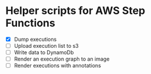 # Helper scripts for AWS Step Functions

- [x] Dump executions
- [ ] Upload execution list to s3
- [ ] Write data to DynamoDb 
- [ ] Render an execution graph to an image
- [ ] Render executions with annotations
